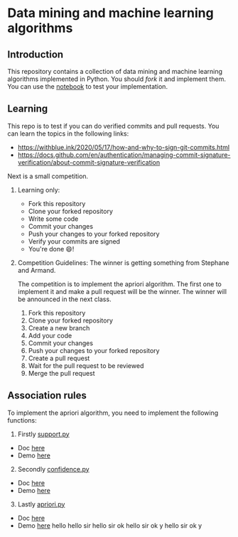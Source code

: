 # Data mining and machine learning algorithms

## Introduction

This repository contains a collection of data mining and machine
learning algorithms implemented in Python. You should
_fork_ it and implement them. You can use the [notebook](./notebook)
to test your implementation.

## Learning

This repo is to test if you can do verified commits and pull requests. You can learn the topics in the following links:

- https://withblue.ink/2020/05/17/how-and-why-to-sign-git-commits.html
- https://docs.github.com/en/authentication/managing-commit-signature-verification/about-commit-signature-verification

Next is a small competition.

1. Learning only:
    - Fork this repository
    - Clone your forked repository
    - Write some code
    - Commit your changes
    - Push your changes to your forked repository
    - Verify your commits are signed
    - You're done 😄!

2. Competition Guidelines:
   The winner is getting something from Stephane and Armand.

   The competition is to implement the apriori algorithm. The first one to implement it and make a pull request will be
   the winner. The winner will be announced in the next class.

    1. Fork this repository
    2. Clone your forked repository
    3. Create a new branch
    4. Add your code
    5. Commit your changes
    6. Push your changes to your forked repository
    7. Create a pull request
    8. Wait for the pull request to be reviewed
    9. Merge the pull request

## Association rules

To implement the apriori algorithm, you need to implement the following functions:

1. Firstly [support.py](./src/support.py)

- Doc [here](./docs/support.md)
- Demo [here](./notebook/support.ipynb)

2. Secondly [confidence.py](./src/confidence.py)

- Doc [here](./docs/confidence.md)
- Demo [here](./notebook/confidence.ipynb)

3. Lastly [apriori.py](./src/apriori.py)

- Doc [here](./docs/apriori.md)
- Demo [here](./notebook/apriori.ipynb)
hello
hello sir
hello sir ok
hello sir ok y
hello sir ok y
